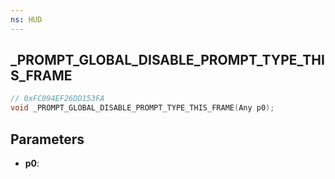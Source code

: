 ```yaml
---
ns: HUD
---
```

## _PROMPT_GLOBAL_DISABLE_PROMPT_TYPE_THIS_FRAME

```c
// 0xFC094EF26DD153FA
void _PROMPT_GLOBAL_DISABLE_PROMPT_TYPE_THIS_FRAME(Any p0);
```

## Parameters
* **p0**:
